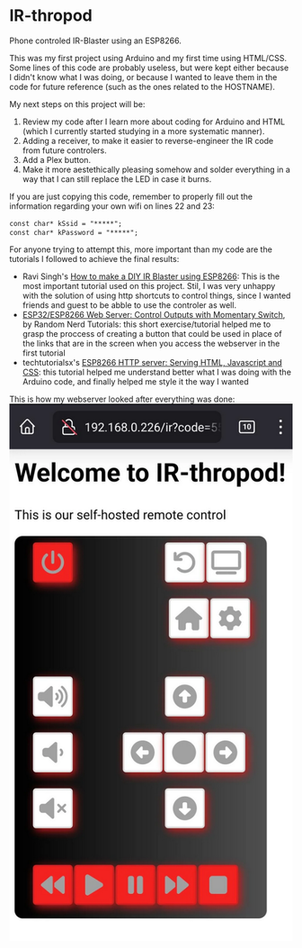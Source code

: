 # IR-thropod
Phone controled IR-Blaster using an ESP8266. 

This was my first project using Arduino and my first time using HTML/CSS. Some lines of this code are probably useless, but were kept either because I didn't know what I was doing, or because I wanted to leave them in the code for future reference (such as the ones related to the HOSTNAME). 

My next steps on this project will be:
1. Review my code after I learn more about coding for Arduino and HTML (which I currently started studying in a more systematic manner).
2. Adding a receiver, to make it easier to reverse-engineer the IR code from future controlers.
3. Add a Plex button.
4. Make it more aestethically pleasing somehow and solder everything in a way that I can still replace the LED in case it burns.

If you are just copying this code, remember to properly fill out the information regarding your own wifi on lines 22 and 23:
```
const char* kSsid = "*****";
const char* kPassword = "*****";
```


For anyone trying to attempt this, more important than my code are the tutorials I followed to achieve the final results:
- Ravi Singh's [How to make a DIY IR Blaster using ESP8266](https://techposts.org/make-diy-ir-blaster-esp8266-nodemcu/): This is the most important tutorial used on this project. Stil, I was very unhappy with the solution of using http shortcuts to control things, since I wanted friends and guest to be abble to use the controler as well.
- [ESP32/ESP8266 Web Server: Control Outputs with Momentary Switch](https://randomnerdtutorials.com/esp32-esp8266-web-server-outputs-momentary-switch/), by Random Nerd Tutorials: this short exercise/tutorial helped me to grasp the proccess of creating a button that could be used in place of the links that are in the screen when you access the webserver in the first tutorial
- techtutorialsx's [ESP8266 HTTP server: Serving HTML, Javascript and CSS](https://techtutorialsx.com/2016/10/15/esp8266-http-server-serving-html-javascript-and-css/#google_vignette): this tutorial helped me understand better what I was doing with the Arduino code, and finally helped me style it the way I wanted

This is how my webserver looked after everything was done:
![Screenshot of my IR-blaster webserver](/images/IR-thropod_server.png)
